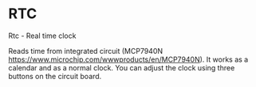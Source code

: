 # RTC

Rtc - Real time clock

Reads time from integrated circuit (MCP7940N https://www.microchip.com/wwwproducts/en/MCP7940N). It works as a calendar and as a normal clock.
You can adjust the clock using three buttons on the circuit board.
